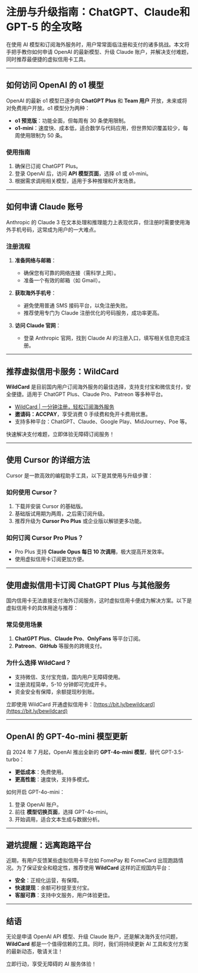 # 注册与升级指南：ChatGPT、Claude和 GPT-5 的全攻略

在使用 AI 模型和订阅海外服务时，用户常常面临注册和支付的诸多挑战。本文将手把手教你如何申请 OpenAI 的最新模型、升级 Claude 账户，并解决支付难题，同时推荐最便捷的虚拟信用卡工具。

---

## 如何访问 OpenAI 的 o1 模型

OpenAI 的最新 o1 模型已逐步向 **ChatGPT Plus** 和 **Team 用户** 开放，未来或将对免费用户开放。o1 模型分为两种：

- **o1 预览版**：功能全面，但每周有 30 条使用限制。
- **o1-mini**：速度快、成本低，适合数学与代码应用，但世界知识覆盖较少，每周使用限制为 50 条。

### 使用指南

1. 确保已订阅 ChatGPT Plus。
2. 登录 OpenAI 后，访问 **API 模型页面**，选择 o1 或 o1-mini。
3. 根据需求调用相关模型，适用于多种推理和开发场景。



---

## 如何申请 Claude 账号

Anthropic 的 Claude 3 在文本处理和推理能力上表现优异，但注册时需要使用海外手机号码，这常成为用户的一大难点。

### 注册流程

1. **准备网络与邮箱**：
   - 确保您有可靠的网络连接（需科学上网）。
   - 准备一个有效的邮箱（如 Gmail）。

2. **获取海外手机号**：
   - 避免使用普通 SMS 接码平台，以免注册失败。
   - 推荐使用专门为 Claude 注册优化的号码服务，成功率更高。

3. **访问 Claude 官网**：
   - 登录 Anthropic 官网，找到 Claude AI 的注册入口，填写相关信息完成注册。



---

## 推荐虚拟信用卡服务：WildCard

**WildCard** 是目前国内用户订阅海外服务的最佳选择，支持支付宝和微信支付，安全便捷。适用于 ChatGPT Plus、Claude Pro、Patreon 等多种平台。

- [WildCard | 一分钟注册，轻松订阅海外服务](https://bit.ly/bewildcard)
- **邀请码：ACCPAY**，享受消费 0 手续费和免开卡费用优惠。
- 支持多种平台：ChatGPT、Claude、Google Play、MidJourney、Poe 等。

快速解决支付难题，立即体验无障碍订阅服务！

---

## 使用 Cursor 的详细方法

Cursor 是一款高效的编程助手工具，以下是其使用与升级步骤：

### 如何使用 Cursor？

1. 下载并安装 Cursor 的基础版。
2. 基础版试用期为两周，之后需订阅升级。
3. 推荐升级为 **Cursor Pro Plus** 或企业版以解锁更多功能。

### 如何订阅 Cursor Pro Plus？

- Pro Plus 支持 **Claude Opus 每日 10 次调用**，极大提高开发效率。
- 使用虚拟信用卡订阅更加方便。


---

## 使用虚拟信用卡订阅 ChatGPT Plus 与其他服务

国内信用卡无法直接支付海外订阅服务，这时虚拟信用卡便成为解决方案。以下是虚拟信用卡的具体用途与推荐：

### 常见使用场景

1. **ChatGPT Plus**、**Claude Pro**、**OnlyFans** 等平台订阅。
2. **Patreon**、**GitHub** 等服务的跨境支付。

### 为什么选择 WildCard？

- 支持微信、支付宝充值，国内用户无障碍使用。
- 注册流程简单，5-10 分钟即可完成开卡。
- 资金安全有保障，余额提现秒到账。

立即使用 WildCard 开通虚拟信用卡：[https://bit.ly/bewildcard](https://bit.ly/bewildcard)

---

## OpenAI 的 GPT-4o-mini 模型更新

自 2024 年 7 月起，OpenAI 推出全新的 **GPT-4o-mini 模型**，替代 GPT-3.5-turbo：

- **更低成本**：免费使用。
- **更高性能**：速度快，支持多模式。

如何开启 GPT-4o-mini：

1. 登录 OpenAI 账户。
2. 前往 **模型切换页面**，选择 GPT-4o-mini。
3. 开始调用，适合文本生成与数据分析。


---

## 避坑提醒：远离跑路平台

近期，有用户反馈某些虚拟信用卡平台如 FomePay 和 FomeCard 出现跑路情况。为了保证安全和稳定性，推荐使用 **WildCard** 这样的正规国内平台：

- **安全**：正规化运营，有保障。
- **快速提现**：余额可秒提至支付宝。
- **客服可靠**：支持中文服务，用户体验更佳。


---

## 结语

无论是申请 OpenAI API 模型、升级 Claude 账户，还是解决海外支付问题，**WildCard** 都是一个值得信赖的工具。同时，我们将持续更新 AI 工具和支付方案的最新动态，敬请关注！

立即行动，享受无障碍的 AI 服务体验！
